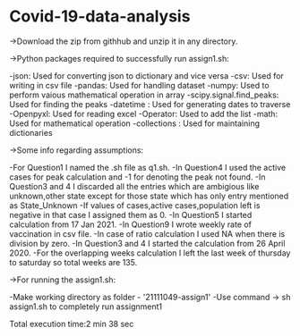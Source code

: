 # Covid-19-data-analysis

->Download the zip from githhub and unzip it in any directory.

->Python packages required to successfully run assign1.sh:

-json: Used for converting json to dictionary and vice versa
-csv: Used for writing in csv file
-pandas: Used for handling dataset
-numpy: Used to perform vaious mathematical operation in array
-scipy.signal.find_peaks: Used for finding the peaks
-datetime : Used for generating dates to traverse
-Openpyxl: Used for reading excel
-Operator: Used to add the list
-math: Used for mathematical operation
-collections : Used for maintaining dictionaries
 
->Some info regarding assumptions:

-For Question1 I named the .sh file as q1.sh.
-In Question4 I used the active cases for peak calculation and -1 for denoting the peak not found. 
-In Question3 and 4 I discarded all the entries which are ambigious like unknown,other state except for those state which has only entry mentioned as State_Unknown
-If values of cases,active cases,population left is negative in that case I assigned them as 0.
-In Question5 I started calculation from 17 Jan 2021.
-In Question9 I wrote weekly rate of vaccination in csv file.
-In case of ratio calculation I used NA when there is division by zero.
-In Question3 and 4 I started the calculation from 26 April 2020.
-For the overlapping weeks calculation I left the last week of thursday to saturday so total weeks are 135.

->For running the assign1.sh:

-Make working directory as folder - '21111049-assign1'
-Use command -> sh assign1.sh to completely run assignment1

Total execution time:2 min 38 sec

